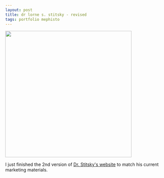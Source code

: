 ```yaml
--- 
layout: post
title: dr lorne s. stitsky - revised
tags: portfolio mephisto
---
```

<a href="http://www.tesoriere.com/assets/2008/5/29/Picture_1.png" rel="portfolio"><img src="http://www.tesoriere.com/assets/2008/5/29/Picture_1.png" style="width:400px;height:auto" /></a>

I just finished the 2nd version of <a href="http://drstitsky.com">Dr. Stitsky's website</a> to match his current marketing materials.


